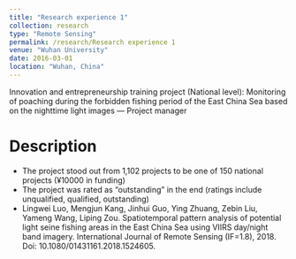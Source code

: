 ```yaml
---
title: "Research experience 1"
collection: research
type: "Remote Sensing"
permalink: /research/Research experience 1
venue: "Wuhan University"
date: 2016-03-01
location: "Wuhan, China"
---
```


Innovation and entrepreneurship training project (National level): Monitoring of poaching during the forbidden fishing period of the East China Sea based on the nighttime light images — Project manager

Description
======
* The project stood out from 1,102 projects to be one of 150 national projects (¥10000 in funding) 
* The project was rated as “outstanding” in the end (ratings include unqualified, qualified, outstanding) 
* Lingwei Luo, Mengjun Kang, Jinhui Guo, Ying Zhuang, Zebin Liu, Yameng Wang, Liping Zou. Spatiotemporal pattern analysis of potential light seine fishing areas in the East China Sea using VIIRS day/night band imagery. International Journal of Remote Sensing (IF=1.8), 2018. Doi: 10.1080/01431161.2018.1524605.
